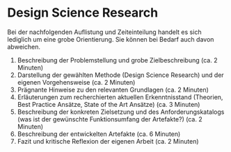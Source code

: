 # Design Science Research

Bei der nachfolgenden Auflistung und Zeiteinteilung handelt es sich lediglich um eine grobe Orientierung. Sie können bei Bedarf auch davon abweichen. 

1. Beschreibung der Problemstellung und grobe Zielbeschreibung (ca. 2 Minuten)
1. Darstellung der gewählten Methode (Design Science Research) und der eigenen Vorgehensweise (ca. 2 Minuten)
1. Prägnante Hinweise zu den relevanten Grundlagen (ca. 2 Minuten)
1. Erläuterungen zum recherchierten aktuellen Erkenntnisstand (Theorien, Best Practice Ansätze, State of the Art Ansätze) (ca. 3 Minuten)
1. Beschreibung der konkreten Zielsetzung und des Anforderungskatalogs (was ist der gewünschte Funktionsumfang der Artefakte?) (ca. 2 Minuten)
1. Beschreibung der entwickelten Artefakte (ca. 6 Minuten)
1. Fazit und kritische Reflexion der eigenen Arbeit (ca. 2 Minuten)
